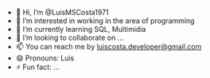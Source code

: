 - 👋 Hi, I’m @LuisMSCosta1971
- 👀 I’m interested in working in the area of programming
- 🌱 I’m currently learning SQL, Multimidia
- 💞️ I’m looking to collaborate on ...
- 📫 You can reach me by luiscosta.developer@gmail.com
- 😄 Pronouns: Luis
- ⚡ Fun fact: ...

<!---
LuisMSCosta1971/LuisMSCosta1971 is a ✨ special ✨ repository because its `README.md` (this file) appears on your GitHub profile.
You can click the Preview link to take a look at your changes.
--->
